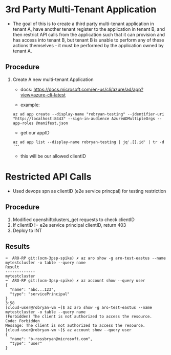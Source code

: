 # 3rd Party Multi-Tenant Application
* The goal of this is to create a third party multi-tenant application in tenant A, have another tenant register to the application in tenant B, and then restrict API calls from the application such that it can provision and has access into tenant B, but tenant B is unable to perform any of these actions themselves - it must be performed by the application owned by tenant A.

## Procedure

1. Create A new multi-tenant Application

    * docs: https://docs.microsoft.com/en-us/cli/azure/ad/app?view=azure-cli-latest

    * example: 
    ```
    az ad app create --display-name "robryan-testing" --identifier-uri "http://localhost:8443" --sign-in-audience AzureADMultipleOrgs --app-roles @manifest.json
    ```

    * get our appID
    ```
    az ad app list --display-name robryan-testing | jq'.[].id' | tr -d '"'
    ```
    * this will be our allowed clientID


# Restricted API Calls

* Used devops spn as clientID (e2e service princpal) for testing restriction

## Procedure

1. Modified openshiftclusters_get requests to check clientID
1. If clientID != e2e service principal clientID, return 403
1. Deploy to INT

## Results

```
➜  ARO-RP git:(ocm-3psp-spike) ✗ az aro show -g aro-test-eastus --name mytestcluster -o table --query name
Result
-------------
mytestcluster
➜  ARO-RP git:(ocm-3psp-spike) ✗ az account show --query user                                             
{
  "name": "abc...123",
  "type": "servicePrincipal"
}
3:58
[cloud-user@robryan-vm ~]$ az aro show -g aro-test-eastus --name mytestcluster -o table --query name
(Forbidden) The client is not authorized to access the resource.
Code: Forbidden
Message: The client is not authorized to access the resource.
[cloud-user@robryan-vm ~]$ az account show --query user
{
  "name": "b-rossbryan@microsoft.com",
  "type": "user"
}
```
